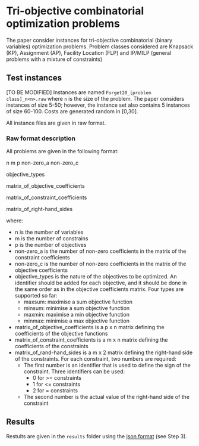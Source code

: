 # Tri-objective combinatorial optimization problems

The paper consider instances for tri-objective combinatorial (binary variables) optimization problems. 
Problem classes considered are Knapsack (KP), Assignment (AP), Facility Location (FLP) and IP/MILP (general problems with a mixture of constraints)


## Test instances

[TO BE MODIFIED] Instances are named `Forget20_[problem class]_n<n>.raw` where `n` is the size of the problem. The paper considers
instances of size 5-50; however, the instance set also contains 5 instances of size 60-100. Costs
are generated random in [0,30].

All instance files are given in raw format. 


### Raw format description 

All problems are given in the following format:



n m p non-zero_a non-zero_c

objective_types

matrix_of_objective_coefficients

matrix_of_constraint_coefficients

matrix_of_right-hand_sides



where:

- n is the number of variables
- m is the number of constrains
- p is the number of objectives
- non-zero_a is the number of non-zero coefficients in the matrix of the constraint coefficients
- non-zero_c is the number of non-zero coefficients in the matrix of the objective coefficients
- objective_types is the nature of the objectives to be optimized. An identifier should be added for each objective, and it should be done in the same order as in the objective coefficients matrix. Four types are supported so far:
	* maxsum: maximise a sum objective function
	* minsum: minimise a sum objective function
	* maxmin: maximise a min objective function
	* minmax: minimise a max objective function
- matrix_of_objective_coefficients is a p x n matrix defining the coefficients of the objective functions
- matrix_of_constraint_coefficients is a m x n matrix defining the coefficients of the constraints
- matrix_of_rand-hand_sides is a m x 2 matrix defining the right-hand side of the constraints. For each constraint, two numbers are required:
	* The first number is an identifier that is used to define the sign of the constraint. Three identifiers can be used:
		- 0 for >= constraints
		- 1 for <= constraints
		- 2 for = constraints
	* The second number is the actual value of the right-hand side of the constraint
	

## Results

Restults are given in the `results` folder using the [json
format](https://github.com/MCDMSociety/MOrepo/blob/master/contribute.md) (see Step 3). 




